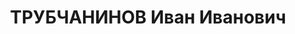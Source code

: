 ---
title: ТРУБЧАНИНОВ Иван Иванович
description: "1892 г.р., м.р.: ст.Камнелеварская (Камышеватская?) АЧК, член ВКП(б)\
  \ с 1931\n мастер секции кузнечно-прессового цеха з-да «Ростсельмаш» [старший мастер\
  \ инструментального отдела завода \"Ростсельмаш\"]\n Арестован 29.07.1937\n Обвинение:\
  \ 58-7, 8, 11\n Приговор: ВК ВС СССР, 15.12.1937 — ВМН, конф.\n Реабилитация: ВК\
  \ ВС СССР, 1956"
---